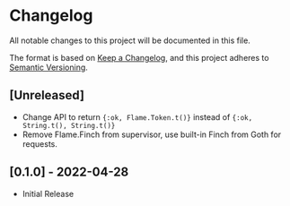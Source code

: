 # Changelog

All notable changes to this project will be documented in this file.

The format is based on [Keep a Changelog](https://keepachangelog.com/en/1.0.0/),
and this project adheres to [Semantic Versioning](https://semver.org/spec/v2.0.0.html).

## [Unreleased]

- Change API to return `{:ok, Flame.Token.t()}` instead of `{:ok, String.t(), String.t()}`
- Remove Flame.Finch from supervisor, use built-in Finch from Goth for requests.

## [0.1.0] - 2022-04-28

- Initial Release
